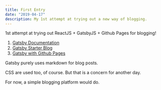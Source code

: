 ```yaml
---
title: First Entry
date: "2019-04-17"
description: My 1st attempt at trying out a new way of blogging.
---
```


1st attempt at trying out ReactJS + GatsbyJS + Github Pages for blogging!

1. <a href="https://www.gatsbyjs.org/docs/" target="_blank" rel="noopener noreferrer">Gatsby Documentation</a>
2. <a href="https://github.com/gatsbyjs/gatsby-starter-blog" target="_blank" rel="noopener noreferrer">Gatsby Starter Blog</a>
3. <a href="https://www.gatsbyjs.org/docs/how-gatsby-works-with-github-pages/" target="_blank" rel="noopener noreferrer">Gatsby with Github Pages</a>

Gatsby purely uses markdown for blog posts.

CSS are used too, of course. But that is a concern for another day.

For now, a simple blogging platform would do.